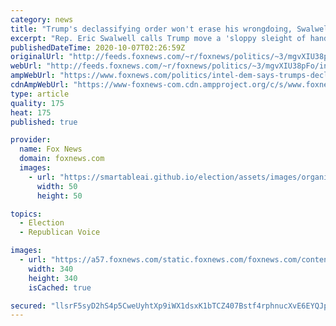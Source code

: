 ```yaml
---
category: news
title: "Trump's declassifying order won't erase his wrongdoing, Swalwell says"
excerpt: "Rep. Eric Swalwell calls Trump move a 'sloppy sleight of hand'"
publishedDateTime: 2020-10-07T02:26:59Z
originalUrl: "http://feeds.foxnews.com/~r/foxnews/politics/~3/mgvXIU38pFo/intel-dem-says-trumps-declassifying-order-wont-erase-his-wrongdoing"
webUrl: "http://feeds.foxnews.com/~r/foxnews/politics/~3/mgvXIU38pFo/intel-dem-says-trumps-declassifying-order-wont-erase-his-wrongdoing"
ampWebUrl: "https://www.foxnews.com/politics/intel-dem-says-trumps-declassifying-order-wont-erase-his-wrongdoing.amp"
cdnAmpWebUrl: "https://www-foxnews-com.cdn.ampproject.org/c/s/www.foxnews.com/politics/intel-dem-says-trumps-declassifying-order-wont-erase-his-wrongdoing.amp"
type: article
quality: 175
heat: 175
published: true

provider:
  name: Fox News
  domain: foxnews.com
  images:
    - url: "https://smartableai.github.io/election/assets/images/organizations/foxnews.com-50x50.jpg"
      width: 50
      height: 50

topics:
  - Election
  - Republican Voice

images:
  - url: "https://a57.foxnews.com/static.foxnews.com/foxnews.com/content/uploads/2019/12/340/340/marisaschultzupd.png?ve=1&tl=1"
    width: 340
    height: 340
    isCached: true

secured: "llsrF5syD2hS4p5CweUyhtXp9iWX1dsxK1bTCZ407Bstf4rphnucXvE6EYQJprhEjHo4RtGfoWvhXZOEYvlI33pH7Hw4P/4kei9mfs2JAnl/OLyadvT4r/VtOkeqE43IL2zO3L3LQnlMeU85zXA1MuZ4UeGsgtOaBs3A9tgG9KCaW8+3s03G+pJ+wP/hDIpGNgecnNeBls5K2qbhf9y5sr/Tu8c9QuxrC4Riz/owyrZNU1XMaPbSFV5VSXThSIAmdlkfnZkWULOsOTOPihy2fqcOR8rdCykWR1YaK6ws6hf1h1qB7QudmwdlrcLRBZxPHMNDUVxwTaH0Z9m63KuVgqRhVG9oeKGbYxGp7WC2V5Y=;23tUBTpisepUyQhbm/Shog=="
---
```


